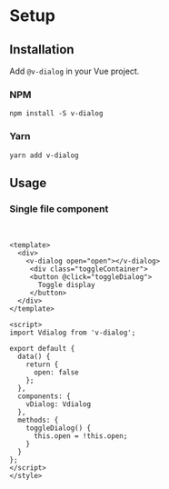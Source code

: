 # Setup

## Installation
Add `@v-dialog` in your Vue project.

### NPM
```shell
npm install -S v-dialog
```

### Yarn
```shell
yarn add v-dialog
```

## Usage


### Single file component
<br>

```vue
<template>
  <div>
    <v-dialog open="open"></v-dialog>
     <div class="toggleContainer">
     <button @click="toggleDialog">
       Toggle display 
     </button> 
  </div>
</template>

<script>
import Vdialog from 'v-dialog';

export default {
  data() {
    return {
      open: false
    };
  },
  components: {
    vDialog: Vdialog
  },
  methods: {
    toggleDialog() {
      this.open = !this.open;
    }
  }
};
</script>
</style>
```